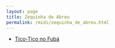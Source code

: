 ```yaml
---
layout: page
title: Zequinha de Abreu
permalink: /midi/zequinha_de_abreu.html
---
```


* [Tico-Tico no Fubá](https://124700.selcdn.ru/srv.victor3d.com.br/midi/ticotico.mid)